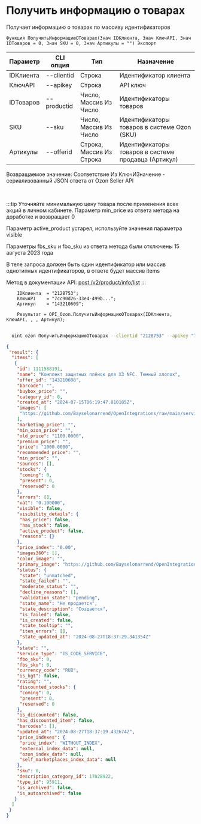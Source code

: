 ﻿---
sidebar_position: 3
---

# Получить информацию о товарах
 Получает информацию о товарах по массиву идентификаторов



`Функция ПолучитьИнформациюОТоварах(Знач IDКлиента, Знач КлючAPI, Знач IDТоваров = 0, Знач SKU = 0, Знач Артикулы = "") Экспорт`

  | Параметр | CLI опция | Тип | Назначение |
  |-|-|-|-|
  | IDКлиента | --clientid | Строка | Идентификатор клиента |
  | КлючAPI | --apikey | Строка | API ключ |
  | IDТоваров | --productid | Число, Массив Из Число | Идентификаторы товаров |
  | SKU | --sku | Число, Массив Из Число | Идентификаторы товаров в системе Ozon (SKU) |
  | Артикулы | --offerid | Строка, Массив Из Строка | Идентификаторы товаров в системе продавца (Артикул) |

  
  Возвращаемое значение:   Соответствие Из КлючИЗначение - сериализованный JSON ответа от Ozon Seller API

<br/>

:::tip
Уточняйте минимальную цену товара после применения всех акций в личном кабинете. Параметр min_price из ответа метода на доработке и возвращает 0

 Параметр active_product устарел, используйте значения параметра visible

 Параметры fbs_sku и fbo_sku из ответа метода были отключены 15 августа 2023 года

 В теле запроса должен быть один идентификатор или массив однотипных идентификаторов, в ответе будет массив items

 Метод в документации API: [post /v2/product/info/list](https://docs.ozon.ru/api/seller/#operation/ProductAPI_GetProductInfoListV2)
:::
<br/>


```bsl title="Пример кода"
    IDКлиента  = "2128753";
    КлючAPI    = "7cc90d26-33e4-499b...";
    Артикул    = "143210609";

    Результат = OPI_Ozon.ПолучитьИнформациюОТоварах(IDКлиента, КлючAPI, , , Артикул);
```



```sh title="Пример команды CLI"
    
  oint ozon ПолучитьИнформациюОТоварах --clientid "2128753" --apikey "7cc90d26-33e4-499b..." --productid %productid% --sku %sku% --offerid %offerid%

```

```json title="Результат"
{
 "result": {
  "items": [
   {
    "id": 1111588191,
    "name": "Комплект защитных плёнок для X3 NFC. Темный хлопок",
    "offer_id": "143210608",
    "barcode": "",
    "buybox_price": "",
    "category_id": 0,
    "created_at": "2024-07-15T06:19:47.810185Z",
    "images": [
     "https://github.com/Bayselonarrend/OpenIntegrations/raw/main/service/test_data/picture2.jpg"
    ],
    "marketing_price": "",
    "min_ozon_price": "",
    "old_price": "1100.0000",
    "premium_price": "",
    "price": "1000.0000",
    "recommended_price": "",
    "min_price": "",
    "sources": [],
    "stocks": {
     "coming": 0,
     "present": 0,
     "reserved": 0
    },
    "errors": [],
    "vat": "0.100000",
    "visible": false,
    "visibility_details": {
     "has_price": false,
     "has_stock": false,
     "active_product": false,
     "reasons": {}
    },
    "price_index": "0.00",
    "images360": [],
    "color_image": "",
    "primary_image": "https://github.com/Bayselonarrend/OpenIntegrations/raw/main/service/test_data/picture.jpg",
    "status": {
     "state": "unmatched",
     "state_failed": "",
     "moderate_status": "",
     "decline_reasons": [],
     "validation_state": "pending",
     "state_name": "Не продается",
     "state_description": "Создается",
     "is_failed": false,
     "is_created": false,
     "state_tooltip": "",
     "item_errors": [],
     "state_updated_at": "2024-08-27T18:37:29.341354Z"
    },
    "state": "",
    "service_type": "IS_CODE_SERVICE",
    "fbo_sku": 0,
    "fbs_sku": 0,
    "currency_code": "RUB",
    "is_kgt": false,
    "rating": "",
    "discounted_stocks": {
     "coming": 0,
     "present": 0,
     "reserved": 0
    },
    "is_discounted": false,
    "has_discounted_item": false,
    "barcodes": [],
    "updated_at": "2024-08-27T18:37:19.432674Z",
    "price_indexes": {
     "price_index": "WITHOUT_INDEX",
     "external_index_data": null,
     "ozon_index_data": null,
     "self_marketplaces_index_data": null
    },
    "sku": 0,
    "description_category_id": 17028922,
    "type_id": 95911,
    "is_archived": false,
    "is_autoarchived": false
   }
  ]
 }
}
```
